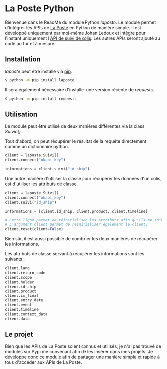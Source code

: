 # La Poste Python

Bienvenue dans le ReadMe du module Python *laposte*. Le module permet d'intégrer les APIs de [La Poste](https://developer.laposte.fr/products) en Python de manière simple. Il est développé uniquement par moi-même Johan Ledoux et intègre pour l'instant uniquement l'[API de suivi de colis](https://developer.laposte.fr/products/suivi/2). Les autres APIs seront ajouté au code au fur et à mesure.

## Installation

*laposte* peut être installé via [pip](https://pypi.org/project/laposte/).

````bash
$ python -m pip install laposte
````

Il sera également nécessaire d'installer une version récente de *requests*.

````bash
$ python -m pip install requests
````

## Utilisation

Le module peut être utilisé de deux manières différentes via la class *Suivie()*.

Tout d'abord, on peut récupérer le résultat de la requête directement comme un dictionnaire python.

````python
client = laposte.Suivi()
client.connect("okapi_key")

informations = client.suivi("id_ship")
````

Une autre manière d'utiliser la classe pour récupérer les données d'un colis, est d'utiliser les attributs de classe.

````python
client = laposte.Suivi()
client.connect("okapi_key")
client.suivi("id_ship")

informations = [client.id_ship, client.product, client.timeline]

# Cette ligne permet de réinitialiser les attributs afin qu'ils ne soient plus accessibles et ainsi faire une nouvelle requête.
# L'argument client permet de réinitialiser également le client.
client.reset(client=False)
````

Bien sûr, il est aussi possible de combiner les deux manières de récupérer les informations.

Les attributs de classe servant à récupérer les informations sont les suivants :

````python
client.lang
client.return_code
client.scope
client.holder
client.id_ship
client.product
client.is_final
client.entry_date
client.event
client.timeline
client.context_data
client.data
````

## Le projet

Bien que les APIs de La Poste soient connus et utilisés, je n'ai pas trouvé de modules sur Pypi me convenant afin de les insérer dans mes projets. Je développe donc ce module afin de partager une manière simple et rapide à tous d'accéder aux APIs de La Poste.
